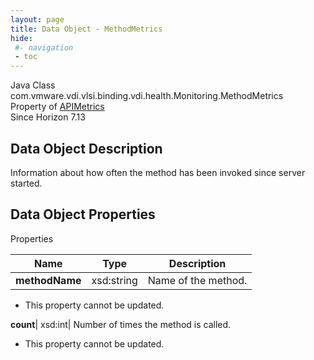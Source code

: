 ```yaml
---
layout: page
title: Data Object - MethodMetrics
hide:
 #- navigation
 - toc
---
```






Java Class
    com.vmware.vdi.vlsi.binding.vdi.health.Monitoring.MethodMetrics  
Property of
     [APIMetrics](vdi.health.Monitoring.APIMetrics.md#field_detail)  
Since 
    Horizon 7.13

## Data Object Description 

Information about how often the method has been invoked since server started. 

## Data Object Properties

Properties

Name |  Type |  Description   
---|---|---  
**methodName**|  xsd:string|  Name of the method.   


 * This property cannot be updated.

  
**count**|  xsd:int|  Number of times the method is called.   


 * This property cannot be updated.

  
  

  

